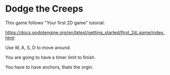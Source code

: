 # Dodge the Creeps

This game follows "Your first 2D game" tutorial:

https://docs.godotengine.org/en/latest/getting_started/first_2d_game/index.html

Use W, A, S, D to move around.

You are going to have a timer limit to finish.

You have to have anchors, thats the orgin.
